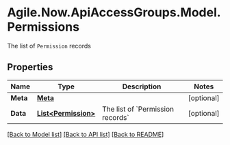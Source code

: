 # Agile.Now.ApiAccessGroups.Model.Permissions
The list of `Permission` records

## Properties

Name | Type | Description | Notes
------------ | ------------- | ------------- | -------------
**Meta** | [**Meta**](Meta.md) |  | [optional] 
**Data** | [**List&lt;Permission&gt;**](Permission.md) | The list of &#x60;Permission records&#x60; | [optional] 

[[Back to Model list]](../README.md#documentation-for-models) [[Back to API list]](../README.md#documentation-for-api-endpoints) [[Back to README]](../README.md)

